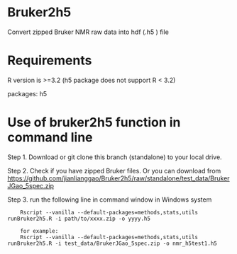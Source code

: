 # Bruker2h5
Convert zipped Bruker NMR raw data into hdf (.h5 ) file

# Requirements
R version is >=3.2 (h5 package does not support R < 3.2)

packages: h5

# Use of bruker2h5 function in command line 
Step 1. Download or git clone this branch (standalone) to your local drive.

Step 2. Check if you have zipped Bruker files. Or you can download from https://github.com/jianlianggao/Bruker2h5/raw/standalone/test_data/BrukerJGao_5spec.zip

Step 3. run the following line in command window in Windows system

        Rscript --vanilla --default-packages=methods,stats,utils runBruker2h5.R -i path/to/xxxx.zip -o yyyy.h5
        
        for example:
        Rscript --vanilla --default-packages=methods,stats,utils runBruker2h5.R -i test_data/BrukerJGao_5spec.zip -o nmr_h5test1.h5